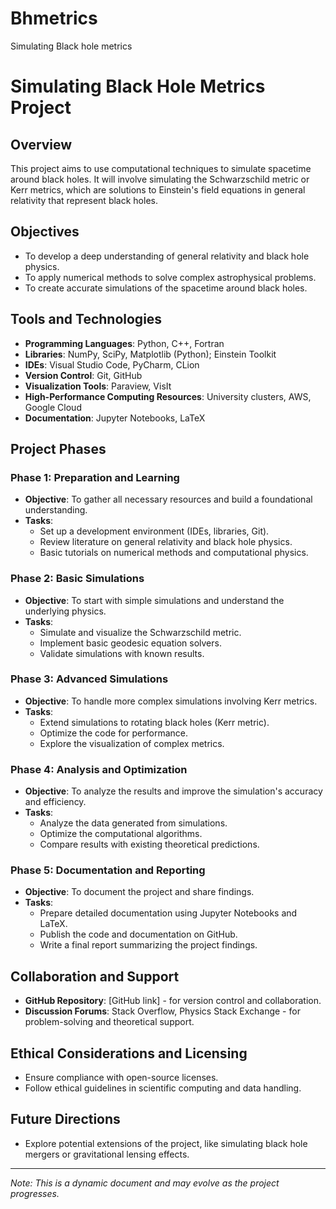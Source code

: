 # Bhmetrics
Simulating Black hole metrics

# Simulating Black Hole Metrics Project

## Overview
This project aims to use computational techniques to simulate spacetime around black holes. It will involve simulating the Schwarzschild metric or Kerr metrics, which are solutions to Einstein's field equations in general relativity that represent black holes.

## Objectives
- To develop a deep understanding of general relativity and black hole physics.
- To apply numerical methods to solve complex astrophysical problems.
- To create accurate simulations of the spacetime around black holes.

## Tools and Technologies
- **Programming Languages**: Python, C++, Fortran
- **Libraries**: NumPy, SciPy, Matplotlib (Python); Einstein Toolkit
- **IDEs**: Visual Studio Code, PyCharm, CLion
- **Version Control**: Git, GitHub
- **Visualization Tools**: Paraview, VisIt
- **High-Performance Computing Resources**: University clusters, AWS, Google Cloud
- **Documentation**: Jupyter Notebooks, LaTeX

## Project Phases

### Phase 1: Preparation and Learning
- **Objective**: To gather all necessary resources and build a foundational understanding.
- **Tasks**:
  - Set up a development environment (IDEs, libraries, Git).
  - Review literature on general relativity and black hole physics.
  - Basic tutorials on numerical methods and computational physics.

### Phase 2: Basic Simulations
- **Objective**: To start with simple simulations and understand the underlying physics.
- **Tasks**:
  - Simulate and visualize the Schwarzschild metric.
  - Implement basic geodesic equation solvers.
  - Validate simulations with known results.

### Phase 3: Advanced Simulations
- **Objective**: To handle more complex simulations involving Kerr metrics.
- **Tasks**:
  - Extend simulations to rotating black holes (Kerr metric).
  - Optimize the code for performance.
  - Explore the visualization of complex metrics.

### Phase 4: Analysis and Optimization
- **Objective**: To analyze the results and improve the simulation's accuracy and efficiency.
- **Tasks**:
  - Analyze the data generated from simulations.
  - Optimize the computational algorithms.
  - Compare results with existing theoretical predictions.

### Phase 5: Documentation and Reporting
- **Objective**: To document the project and share findings.
- **Tasks**:
  - Prepare detailed documentation using Jupyter Notebooks and LaTeX.
  - Publish the code and documentation on GitHub.
  - Write a final report summarizing the project findings.

## Collaboration and Support
- **GitHub Repository**: [GitHub link] - for version control and collaboration.
- **Discussion Forums**: Stack Overflow, Physics Stack Exchange - for problem-solving and theoretical support.

## Ethical Considerations and Licensing
- Ensure compliance with open-source licenses.
- Follow ethical guidelines in scientific computing and data handling.

## Future Directions
- Explore potential extensions of the project, like simulating black hole mergers or gravitational lensing effects.

---

*Note: This is a dynamic document and may evolve as the project progresses.*
